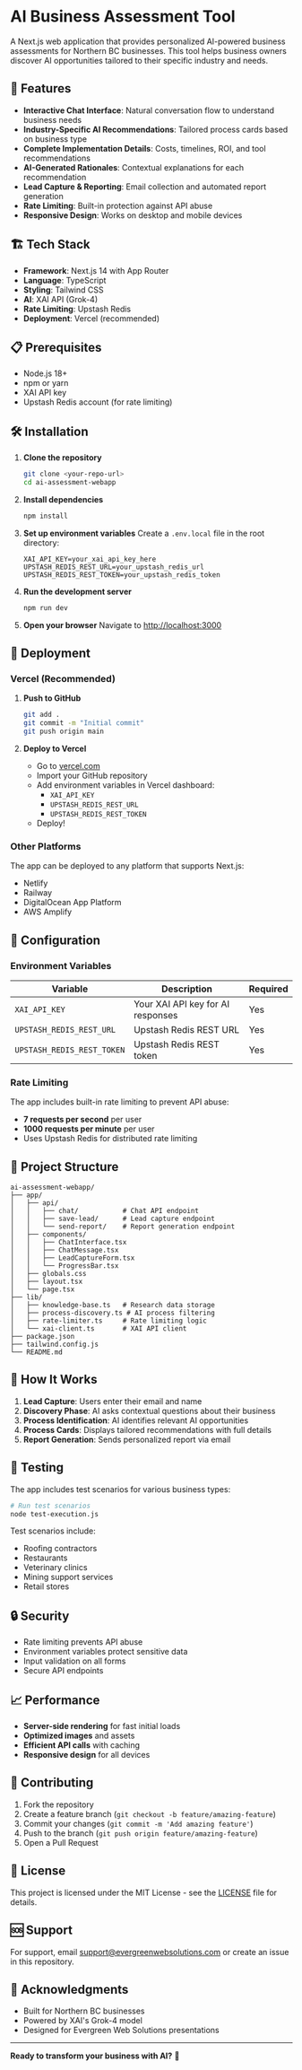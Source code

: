 # AI Business Assessment Tool

A Next.js web application that provides personalized AI-powered business assessments for Northern BC businesses. This tool helps business owners discover AI opportunities tailored to their specific industry and needs.

## 🚀 Features

- **Interactive Chat Interface**: Natural conversation flow to understand business needs
- **Industry-Specific AI Recommendations**: Tailored process cards based on business type
- **Complete Implementation Details**: Costs, timelines, ROI, and tool recommendations
- **AI-Generated Rationales**: Contextual explanations for each recommendation
- **Lead Capture & Reporting**: Email collection and automated report generation
- **Rate Limiting**: Built-in protection against API abuse
- **Responsive Design**: Works on desktop and mobile devices

## 🏗️ Tech Stack

- **Framework**: Next.js 14 with App Router
- **Language**: TypeScript
- **Styling**: Tailwind CSS
- **AI**: XAI API (Grok-4)
- **Rate Limiting**: Upstash Redis
- **Deployment**: Vercel (recommended)

## 📋 Prerequisites

- Node.js 18+ 
- npm or yarn
- XAI API key
- Upstash Redis account (for rate limiting)

## 🛠️ Installation

1. **Clone the repository**
   ```bash
   git clone <your-repo-url>
   cd ai-assessment-webapp
   ```

2. **Install dependencies**
   ```bash
   npm install
   ```

3. **Set up environment variables**
   Create a `.env.local` file in the root directory:
   ```env
   XAI_API_KEY=your_xai_api_key_here
   UPSTASH_REDIS_REST_URL=your_upstash_redis_url
   UPSTASH_REDIS_REST_TOKEN=your_upstash_redis_token
   ```

4. **Run the development server**
   ```bash
   npm run dev
   ```

5. **Open your browser**
   Navigate to [http://localhost:3000](http://localhost:3000)

## 🚀 Deployment

### Vercel (Recommended)

1. **Push to GitHub**
   ```bash
   git add .
   git commit -m "Initial commit"
   git push origin main
   ```

2. **Deploy to Vercel**
   - Go to [vercel.com](https://vercel.com)
   - Import your GitHub repository
   - Add environment variables in Vercel dashboard:
     - `XAI_API_KEY`
     - `UPSTASH_REDIS_REST_URL`
     - `UPSTASH_REDIS_REST_TOKEN`
   - Deploy!

### Other Platforms

The app can be deployed to any platform that supports Next.js:
- Netlify
- Railway
- DigitalOcean App Platform
- AWS Amplify

## 🔧 Configuration

### Environment Variables

| Variable | Description | Required |
|----------|-------------|----------|
| `XAI_API_KEY` | Your XAI API key for AI responses | Yes |
| `UPSTASH_REDIS_REST_URL` | Upstash Redis REST URL | Yes |
| `UPSTASH_REDIS_REST_TOKEN` | Upstash Redis REST token | Yes |

### Rate Limiting

The app includes built-in rate limiting to prevent API abuse:
- **7 requests per second** per user
- **1000 requests per minute** per user
- Uses Upstash Redis for distributed rate limiting

## 📁 Project Structure

```
ai-assessment-webapp/
├── app/
│   ├── api/
│   │   ├── chat/           # Chat API endpoint
│   │   ├── save-lead/      # Lead capture endpoint
│   │   └── send-report/    # Report generation endpoint
│   ├── components/
│   │   ├── ChatInterface.tsx
│   │   ├── ChatMessage.tsx
│   │   ├── LeadCaptureForm.tsx
│   │   └── ProgressBar.tsx
│   ├── globals.css
│   ├── layout.tsx
│   └── page.tsx
├── lib/
│   ├── knowledge-base.ts   # Research data storage
│   ├── process-discovery.ts # AI process filtering
│   ├── rate-limiter.ts     # Rate limiting logic
│   └── xai-client.ts       # XAI API client
├── package.json
├── tailwind.config.js
└── README.md
```

## 🎯 How It Works

1. **Lead Capture**: Users enter their email and name
2. **Discovery Phase**: AI asks contextual questions about their business
3. **Process Identification**: AI identifies relevant AI opportunities
4. **Process Cards**: Displays tailored recommendations with full details
5. **Report Generation**: Sends personalized report via email

## 🧪 Testing

The app includes test scenarios for various business types:

```bash
# Run test scenarios
node test-execution.js
```

Test scenarios include:
- Roofing contractors
- Restaurants
- Veterinary clinics
- Mining support services
- Retail stores

## 🔒 Security

- Rate limiting prevents API abuse
- Environment variables protect sensitive data
- Input validation on all forms
- Secure API endpoints

## 📈 Performance

- **Server-side rendering** for fast initial loads
- **Optimized images** and assets
- **Efficient API calls** with caching
- **Responsive design** for all devices

## 🤝 Contributing

1. Fork the repository
2. Create a feature branch (`git checkout -b feature/amazing-feature`)
3. Commit your changes (`git commit -m 'Add amazing feature'`)
4. Push to the branch (`git push origin feature/amazing-feature`)
5. Open a Pull Request

## 📝 License

This project is licensed under the MIT License - see the [LICENSE](LICENSE) file for details.

## 🆘 Support

For support, email support@evergreenwebsolutions.com or create an issue in this repository.

## 🎉 Acknowledgments

- Built for Northern BC businesses
- Powered by XAI's Grok-4 model
- Designed for Evergreen Web Solutions presentations

---

**Ready to transform your business with AI?** 🚀